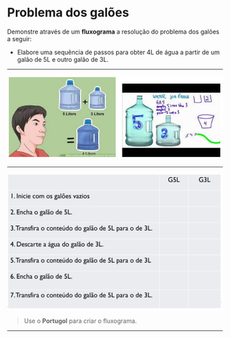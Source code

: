 # Problema dos galões
Demonstre através de um **fluxograma** a resolução do problema dos galões a seguir:

* Elabore uma sequência de passos para obter 4L de água a partir de um galão de 5L e outro galão de 3L.
	
___
![Diagrama de fluxo](./markdown/Volume0/Exercicio_3/galoes.png)
___
![Diagrama de fluxo](./markdown/Volume0/Exercicio_3/TesteDeMesa.png)


> Use o **Portugol** para criar o fluxograma.
___
